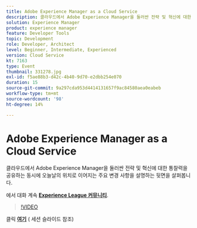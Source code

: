 ```yaml
---
title: Adobe Experience Manager as a Cloud Service
description: 클라우드에서 Adobe Experience Manager을 둘러싼 전략 및 혁신에 대한 통찰력을 공유하는 동시에 오늘날의 위치로 이어지는 주요 변경 사항을 설명하는 뒷면을 살펴봅니다. 이 세션은 Adobe Developers Live 컨텐츠 이벤트의 일부로 전달되었습니다.
solution: Experience Manager
product: experience manager
feature: Developer Tools
topic: Development
role: Developer, Architect
level: Beginner, Intermediate, Experienced
version: Cloud Service
kt: 7163
type: Event
thumbnail: 331278.jpg
exl-id: f5ae88b3-d42c-4b40-9d70-e2dbb254e070
duration: 15
source-git-commit: 9a297cda953d4414131657f9ac84580aea0eabeb
workflow-type: tm+mt
source-wordcount: '98'
ht-degree: 14%

---
```


# Adobe Experience Manager as a Cloud Service

클라우드에서 Adobe Experience Manager을 둘러싼 전략 및 혁신에 대한 통찰력을 공유하는 동시에 오늘날의 위치로 이어지는 주요 변경 사항을 설명하는 뒷면을 살펴봅니다.

에서 대화 계속 **[Experience League 커뮤니티](https://adobe.ly/36Yd3v6)**.

>[!VIDEO](https://video.tv.adobe.com/v/331278/?quality=12&learn=on&hidetitle=true)

클릭 **[여기](/help/adobe-developers-live/assets/experience-manager-as-cloud-service.pdf)** ( 세션 슬라이드 참조)
